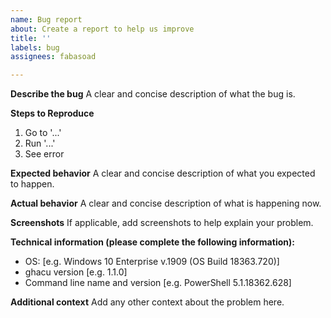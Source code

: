 ```yaml
---
name: Bug report
about: Create a report to help us improve
title: ''
labels: bug
assignees: fabasoad

---
```


**Describe the bug**
A clear and concise description of what the bug is.

**Steps to Reproduce**
1. Go to '...'
2. Run '...'
3. See error

**Expected behavior**
A clear and concise description of what you expected to happen.

**Actual behavior**
A clear and concise description of what is happening now.

**Screenshots**
If applicable, add screenshots to help explain your problem.

**Technical information (please complete the following information):**
 - OS: [e.g. Windows 10 Enterprise v.1909 (OS Build 18363.720)]
 - ghacu version [e.g. 1.1.0]
 - Command line name and version [e.g. PowerShell 5.1.18362.628]

**Additional context**
Add any other context about the problem here.
